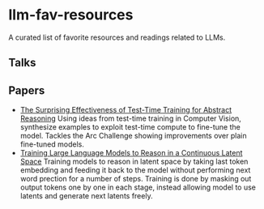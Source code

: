 # llm-fav-resources
A curated list of favorite resources and readings related to LLMs. 

## Talks



## Papers
* [The Surprising Effectiveness of
Test-Time Training for Abstract Reasoning](https://ekinakyurek.github.io/papers/ttt.pdf") Using ideas from test-time training in Computer Vision, synthesize examples to exploit test-time compute to fine-tune the model. Tackles the Arc Challenge showing improvements over plain fine-tuned models.
* [Training Large Language Models to Reason in a
Continuous Latent Space](https://arxiv.org/pdf/2412.06769)
Training models to reason in latent space by taking last token embedding and feeding it back to the model without performing next word prection for a number of steps. Training is done by masking out output tokens one by one in each stage, instead allowing model to use latents and generate next latents freely.


